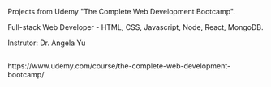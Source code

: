 <p> Projects from Udemy "The Complete Web Development Bootcamp". </p>
<p> Full-stack Web Developer - HTML, CSS, Javascript, Node, React, MongoDB. </p>
<p> Instrutor: Dr. Angela Yu </p>

##
<p> https://www.udemy.com/course/the-complete-web-development-bootcamp/ </p>
